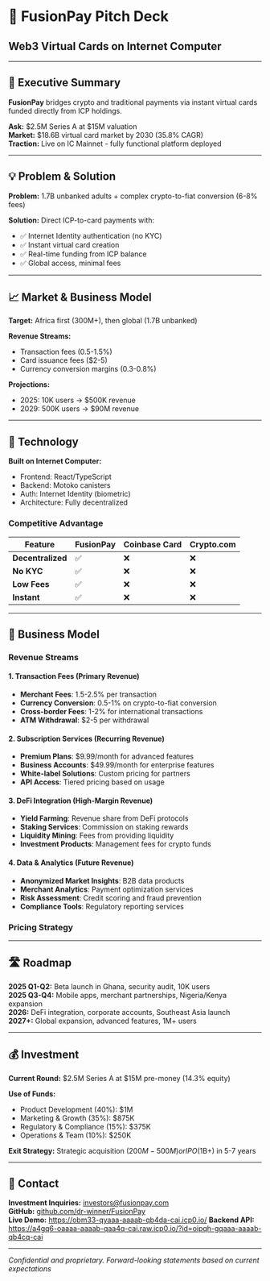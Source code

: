 # 🚀 FusionPay Pitch Deck
## Web3 Virtual Cards on Internet Computer

---

## 🎯 Executive Summary

**FusionPay** bridges crypto and traditional payments via instant virtual cards funded directly from ICP holdings.

**Ask:** $2.5M Series A at $15M valuation  
**Market:** $18.6B virtual card market by 2030 (35.8% CAGR)  
**Traction:** Live on IC Mainnet - fully functional platform deployed

---

## 💡 Problem & Solution

**Problem:** 1.7B unbanked adults + complex crypto-to-fiat conversion (6-8% fees)

**Solution:** Direct ICP-to-card payments with:
- ✅ Internet Identity authentication (no KYC)
- ✅ Instant virtual card creation
- ✅ Real-time funding from ICP balance
- ✅ Global access, minimal fees

---

## 📈 Market & Business Model

**Target:** Africa first (300M+), then global (1.7B unbanked)

**Revenue Streams:**
- Transaction fees (0.5-1.5%)
- Card issuance fees ($2-5)
- Currency conversion margins (0.3-0.8%)

**Projections:**
- 2025: 10K users → $500K revenue
- 2029: 500K users → $90M revenue

---

## 🔧 Technology

**Built on Internet Computer:**
- Frontend: React/TypeScript
- Backend: Motoko canisters  
- Auth: Internet Identity (biometric)
- Architecture: Fully decentralized

### Competitive Advantage
| Feature | FusionPay | Coinbase Card | Crypto.com |
|---------|-----------|---------------|------------|
| **Decentralized** | ✅ | ❌ | ❌ |
| **No KYC** | ✅ | ❌ | ❌ |
| **Low Fees** | ✅ | ❌ | ❌ |
| **Instant** | ✅ | ❌ | ❌ |

---

## 💼 Business Model

### Revenue Streams

#### 1. **Transaction Fees** (Primary Revenue)
- **Merchant Fees**: 1.5-2.5% per transaction
- **Currency Conversion**: 0.5-1% on crypto-to-fiat conversion
- **Cross-border Fees**: 1-2% for international transactions
- **ATM Withdrawal**: $2-5 per withdrawal

#### 2. **Subscription Services** (Recurring Revenue)
- **Premium Plans**: $9.99/month for advanced features
- **Business Accounts**: $49.99/month for enterprise features
- **White-label Solutions**: Custom pricing for partners
- **API Access**: Tiered pricing based on usage

#### 3. **DeFi Integration** (High-Margin Revenue)
- **Yield Farming**: Revenue share from DeFi protocols
- **Staking Services**: Commission on staking rewards
- **Liquidity Mining**: Fees from providing liquidity
- **Investment Products**: Management fees for crypto funds

#### 4. **Data & Analytics** (Future Revenue)
- **Anonymized Market Insights**: B2B data products
- **Merchant Analytics**: Payment optimization services
- **Risk Assessment**: Credit scoring and fraud prevention
- **Compliance Tools**: Regulatory reporting services

### Pricing Strategy
---

## 🛣️ Roadmap

**2025 Q1-Q2:** Beta launch in Ghana, security audit, 10K users  
**2025 Q3-Q4:** Mobile apps, merchant partnerships, Nigeria/Kenya expansion  
**2026:** DeFi integration, corporate accounts, Southeast Asia launch  
**2027+:** Global expansion, advanced features, 1M+ users

---

## 💰 Investment

**Current Round:** $2.5M Series A at $15M pre-money (14.3% equity)

**Use of Funds:**
- Product Development (40%): $1M
- Marketing & Growth (35%): $875K  
- Regulatory & Compliance (15%): $375K
- Operations & Team (10%): $250K

**Exit Strategy:** Strategic acquisition ($200M-500M) or IPO ($1B+) in 5-7 years

---

## 📧 Contact

**Investment Inquiries:** investors@fusionpay.com  
**GitHub:** [github.com/dr-winner/FusionPay](https://github.com/dr-winner/FusionPay)  
**Live Demo:** https://obm33-qyaaa-aaaab-qb4da-cai.icp0.io/
**Backend API:** https://a4gq6-oaaaa-aaaab-qaa4q-cai.raw.icp0.io/?id=oipqh-gqaaa-aaaab-qb4cq-cai

---

*Confidential and proprietary. Forward-looking statements based on current expectations*

